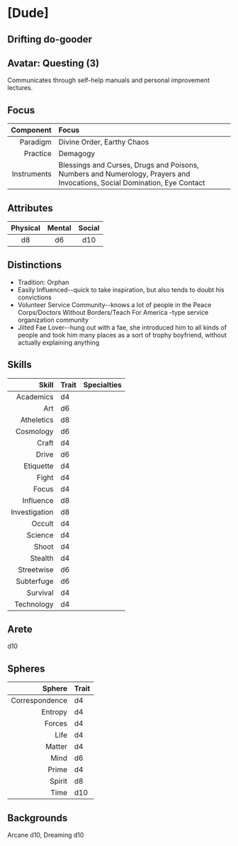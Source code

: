 # \[Dude\]

## Drifting do-gooder

## Avatar: Questing (3)
  
  Communicates through self-help manuals and personal improvement lectures. 

## Focus

  Component   | Focus
  -----------:|:------
  Paradigm    | Divine Order, Earthy Chaos
  Practice    | Demagogy
  Instruments | Blessings and Curses, Drugs and Poisons, Numbers and Numerology, Prayers and Invocations, Social Domination, Eye Contact

## Attributes

  Physical | Mental | Social
  :-------:|:------:|:-----:
  d8       | d6 		| d10
 
## Distinctions

  * Tradition: Orphan
  * Easily Influenced--quick to take inspiration, but also tends to doubt his convictions
  * Volunteer Service Community--knows a lot of people in the Peace Corps/Doctors Without Borders/Teach For America -type service organization community
  * Jilted Fae Lover--hung out with a fae, she introduced him to all kinds of people and took him many places as a sort of trophy boyfriend, without actually explaining anything

## Skills

  Skill 			| Trait | Specialties
  --------------:|:------|:------------
  Academics 		| d4  |
  Art 				  | d6  |
  Atheletics 		| d8  |
  Cosmology 		| d6  |
  Craft 			  | d4  |
  Drive 			  | d6  |
  Etiquette 		| d4  |
  Fight 			  | d4  |
  Focus 			  | d4  |
  Influence 		| d8  |
  Investigation | d8  |
  Occult  			| d4  |
  Science  		  | d4  |
  Shoot  			  | d4  |
  Stealth  		  | d4  |
  Streetwise  	| d6  |
  Subterfuge  	| d6  |
  Survival  		| d4  |
  Technology 		| d4  |

## Arete

  d10

## Spheres

  Sphere 			   | Trait 
  --------------:|:------
  Correspondence | d4	  
  Entropy 			 | d4	  
  Forces 			   | d4	  
  Life 				   | d4	  
  Matter 			   | d4	  
  Mind 				   | d6	  
  Prime 			   | d4	  
  Spirit 			   | d8	  
  Time 				   | d10	  

## Backgrounds

  Arcane d10, Dreaming d10
